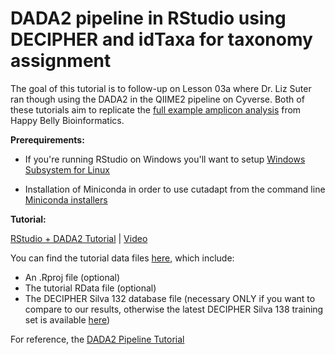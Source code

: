# DADA2 pipeline in RStudio using DECIPHER and idTaxa for taxonomy assignment


The goal of this tutorial is to follow-up on Lesson 03a where Dr. Liz Suter ran though using the DADA2 in the QIIME2 pipeline on Cyverse. Both of these tutorials aim to replicate the [full example amplicon analysis](https://astrobiomike.github.io/amplicon/) from Happy Belly Bioinformatics.

**Prerequirements:**

- If you're running RStudio on Windows you'll want to setup [Windows Subsystem for Linux](https://docs.microsoft.com/en-us/windows/wsl/install-win10)

- Installation of Miniconda in order to use cutadapt from the command line [Miniconda installers](https://docs.conda.io/en/latest/miniconda.html)

 
**Tutorial:**
  
[RStudio + DADA2 Tutorial]() | [Video]()

You can find the tutorial data files [here](), which include:
- An .Rproj file (optional)
- The tutorial RData file (optional)
- The DECIPHER Silva 132 database file (necessary ONLY if you want to compare to our results, otherwise the latest DECIPHER Silva 138 training set is available [here](http://www2.decipher.codes/Downloads.html))

For reference, the [DADA2 Pipeline Tutorial](https://benjjneb.github.io/dada2/tutorial.html)